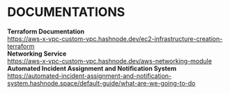 # DOCUMENTATIONS

**Terraform Documentation**  
https://aws-x-vpc-custom-vpc.hashnode.dev/ec2-infrastructure-creation-terraform  
**Networking Service**  
https://aws-x-vpc-custom-vpc.hashnode.dev/aws-networking-module  
**Automated Incident Assignment and Notification System**  
https://automated-incident-assignment-and-notification-system.hashnode.space/default-guide/what-are-we-going-to-do
